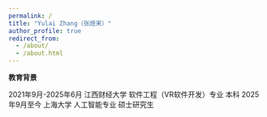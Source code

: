```yaml
---
permalink: /
title: "Yulai Zhang（张煜来）"
author_profile: true
redirect_from: 
  - /about/
  - /about.html
---
```


**教育背景**

2021年9月-2025年6月 江西财经大学 软件工程（VR软件开发）专业 本科
2025年9月至今 上海大学 人工智能专业 硕士研究生


